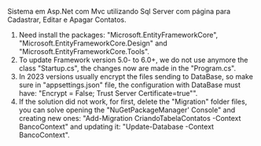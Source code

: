 Sistema em Asp.Net com Mvc utilizando Sql Server com página para Cadastrar, Editar e Apagar Contatos.

1. Need install the packages: "Microsoft.EntityFrameworkCore", "Microsoft.EntityFrameworkCore.Design" and "Microsoft.EntityFrameworkCore.Tools".
2. To update Framework version 5.0- to 6.0+, we do not use anymore the class "Startup.cs", the changes now are made in the "Program.cs".
3. In 2023 versions usually encrypt the files sending to DataBase, so make sure in "appsettings.json" file, the configuration with DataBase must have: "Encrypt = False; Trust Server Certificate=true"".
4. If the solution did not work, for first, delete the "Migration" folder files, you can solve opening the "NuGetPackageManager' Console" and creating new ones:
"Add-Migration CriandoTabelaContatos -Context BancoContext"
and updating it: "Update-Database -Context BancoContext".
